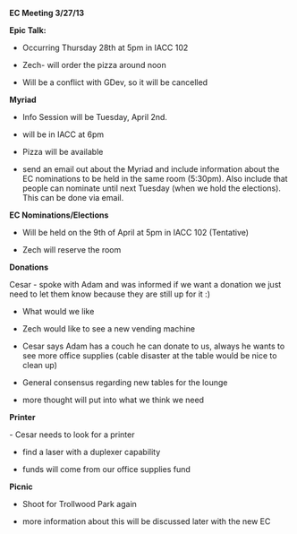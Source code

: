 <strong>EC Meeting 3/27/13</strong>

<strong>Epic Talk:</strong>

- Occurring Thursday 28th at 5pm in IACC 102

- Zech- will order the pizza around noon

- Will be a conflict with GDev, so it will be cancelled

<strong>Myriad</strong>

- Info Session will be Tuesday, April 2nd.

- will be in IACC at 6pm

- Pizza will be available

- send an email out about the Myriad and include information about the EC nominations to be held in the same room (5:30pm). Also include that people can nominate until next Tuesday (when we hold the elections). This can be done via email.

<strong>EC Nominations/Elections</strong>

- Will be held on the 9th of April at 5pm in IACC 102 (Tentative)

- Zech will reserve the room

<strong>Donations</strong>

Cesar - spoke with Adam  and was informed if we want a donation we just need to let them know because they are still up for it :)

- What would we like

- Zech would like to see a new vending machine

- Cesar says Adam has a couch he can donate to us, always he wants to see more office supplies (cable disaster at the table would be nice to clean up)

- General consensus regarding new tables for the lounge

- more thought will put into what we think we need

<strong>Printer</strong>

<strong></strong>- Cesar needs to look for a printer

- find a laser with a duplexer capability

- funds will come from our office supplies fund

<strong>Picnic</strong>

- Shoot for Trollwood Park again

- more information about this will be discussed later with the new EC

&nbsp;